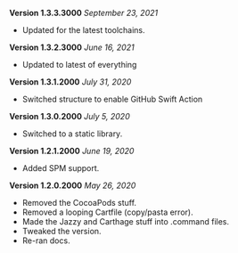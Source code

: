 **Version 1.3.3.3000** *September 23, 2021*

- Updated for the latest toolchains.

**Version 1.3.2.3000** *June 16, 2021*

- Updated to latest of everything

**Version 1.3.1.2000** *July 31, 2020*

- Switched structure to enable GitHub Swift Action

**Version 1.3.0.2000** *July 5, 2020*

- Switched to a static library.

**Version 1.2.1.2000** *June 19, 2020*

- Added SPM support.

**Version 1.2.0.2000** *May 26, 2020*

- Removed the CocoaPods stuff.
- Removed a looping Cartfile (copy/pasta error).
- Made the Jazzy and Carthage stuff into .command files.
- Tweaked the version.
- Re-ran docs.

